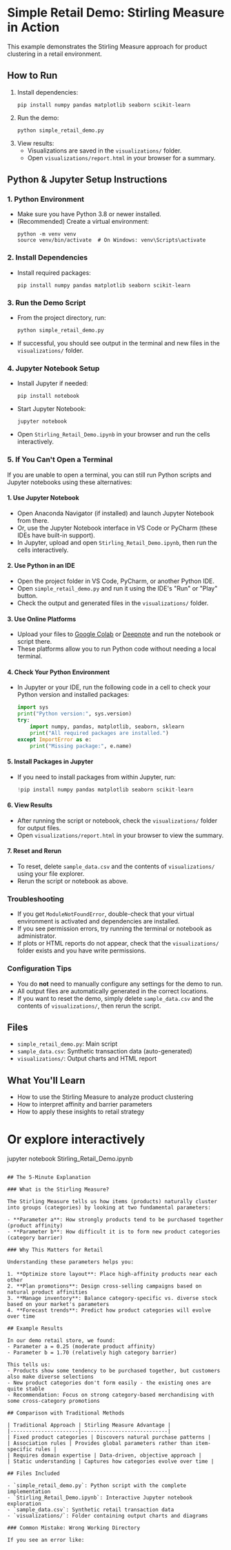 # Simple Retail Demo: Stirling Measure in Action

This example demonstrates the Stirling Measure approach for product clustering in a retail environment.

## How to Run

1. Install dependencies:
   ```
   pip install numpy pandas matplotlib seaborn scikit-learn
   ```
2. Run the demo:
   ```
   python simple_retail_demo.py
   ```
3. View results:
   - Visualizations are saved in the `visualizations/` folder.
   - Open `visualizations/report.html` in your browser for a summary.

## Python & Jupyter Setup Instructions

### 1. Python Environment

- Make sure you have Python 3.8 or newer installed.
- (Recommended) Create a virtual environment:
  ```
  python -m venv venv
  source venv/bin/activate  # On Windows: venv\Scripts\activate
  ```

### 2. Install Dependencies

- Install required packages:
  ```
  pip install numpy pandas matplotlib seaborn scikit-learn
  ```

### 3. Run the Demo Script

- From the project directory, run:
  ```
  python simple_retail_demo.py
  ```
- If successful, you should see output in the terminal and new files in the `visualizations/` folder.

### 4. Jupyter Notebook Setup

- Install Jupyter if needed:
  ```
  pip install notebook
  ```
- Start Jupyter Notebook:
  ```
  jupyter notebook
  ```
- Open `Stirling_Retail_Demo.ipynb` in your browser and run the cells interactively.

### 5. If You Can't Open a Terminal

If you are unable to open a terminal, you can still run Python scripts and Jupyter notebooks using these alternatives:

#### 1. Use Jupyter Notebook

- Open Anaconda Navigator (if installed) and launch Jupyter Notebook from there.
- Or, use the Jupyter Notebook interface in VS Code or PyCharm (these IDEs have built-in support).
- In Jupyter, upload and open `Stirling_Retail_Demo.ipynb`, then run the cells interactively.

#### 2. Use Python in an IDE

- Open the project folder in VS Code, PyCharm, or another Python IDE.
- Open `simple_retail_demo.py` and run it using the IDE's "Run" or "Play" button.
- Check the output and generated files in the `visualizations/` folder.

#### 3. Use Online Platforms

- Upload your files to [Google Colab](https://colab.research.google.com/) or [Deepnote](https://deepnote.com/) and run the notebook or script there.
- These platforms allow you to run Python code without needing a local terminal.

#### 4. Check Your Python Environment

- In Jupyter or your IDE, run the following code in a cell to check your Python version and installed packages:
  ```python
  import sys
  print("Python version:", sys.version)
  try:
      import numpy, pandas, matplotlib, seaborn, sklearn
      print("All required packages are installed.")
  except ImportError as e:
      print("Missing package:", e.name)
  ```

#### 5. Install Packages in Jupyter

- If you need to install packages from within Jupyter, run:
  ```python
  !pip install numpy pandas matplotlib seaborn scikit-learn
  ```

#### 6. View Results

- After running the script or notebook, check the `visualizations/` folder for output files.
- Open `visualizations/report.html` in your browser to view the summary.

#### 7. Reset and Rerun

- To reset, delete `sample_data.csv` and the contents of `visualizations/` using your file explorer.
- Rerun the script or notebook as above.

### Troubleshooting

- If you get `ModuleNotFoundError`, double-check that your virtual environment is activated and dependencies are installed.
- If you see permission errors, try running the terminal or notebook as administrator.
- If plots or HTML reports do not appear, check that the `visualizations/` folder exists and you have write permissions.

### Configuration Tips

- You do **not** need to manually configure any settings for the demo to run.
- All output files are automatically generated in the correct locations.
- If you want to reset the demo, simply delete `sample_data.csv` and the contents of `visualizations/`, then rerun the script.

## Files

- `simple_retail_demo.py`: Main script
- `sample_data.csv`: Synthetic transaction data (auto-generated)
- `visualizations/`: Output charts and HTML report

## What You'll Learn

- How to use the Stirling Measure to analyze product clustering
- How to interpret affinity and barrier parameters
- How to apply these insights to retail strategy
# Or explore interactively
jupyter notebook Stirling_Retail_Demo.ipynb
```

## The 5-Minute Explanation

### What is the Stirling Measure?

The Stirling Measure tells us how items (products) naturally cluster into groups (categories) by looking at two fundamental parameters:

- **Parameter a**: How strongly products tend to be purchased together (product affinity)
- **Parameter b**: How difficult it is to form new product categories (category barrier)

### Why This Matters for Retail

Understanding these parameters helps you:

1. **Optimize store layout**: Place high-affinity products near each other
2. **Plan promotions**: Design cross-selling campaigns based on natural product affinities
3. **Manage inventory**: Balance category-specific vs. diverse stock based on your market's parameters
4. **Forecast trends**: Predict how product categories will evolve over time

## Example Results

In our demo retail store, we found:
- Parameter a = 0.25 (moderate product affinity)
- Parameter b = 1.70 (relatively high category barrier)

This tells us:
- Products show some tendency to be purchased together, but customers also make diverse selections
- New product categories don't form easily - the existing ones are quite stable
- Recommendation: Focus on strong category-based merchandising with some cross-category promotions

## Comparison with Traditional Methods

| Traditional Approach | Stirling Measure Advantage |
|----------------------|----------------------------|
| Fixed product categories | Discovers natural purchase patterns |
| Association rules | Provides global parameters rather than item-specific rules |
| Requires domain expertise | Data-driven, objective approach |
| Static understanding | Captures how categories evolve over time |

## Files Included

- `simple_retail_demo.py`: Python script with the complete implementation
- `Stirling_Retail_Demo.ipynb`: Interactive Jupyter notebook exploration
- `sample_data.csv`: Synthetic retail transaction data
- `visualizations/`: Folder containing output charts and diagrams

### Common Mistake: Wrong Working Directory

If you see an error like:
